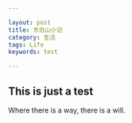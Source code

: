 ```yaml
---

layout: post
title: 东白山小记
category: 生活
tags: Life
keywords: test

---
```


## This is just a test

Where there is a way, there is a will.
